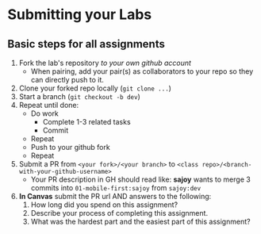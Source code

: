 Submitting your Labs 
===

## Basic steps for all assignments

1. Fork the lab's repository _to your own github account_
    * When pairing, add your pair(s) as collaborators to your repo so they can directly push to it.
1. Clone your forked repo locally (`git clone ...`)
1. Start a branch (`git checkout -b dev`)
1. Repeat until done:
    * Do work
      * Complete 1-3 related tasks
      * Commit
    * Repeat
    * Push to your github fork
    * Repeat
1. Submit a PR from `<your fork>/<your branch>` to `<class repo>/<branch-with-your-github-username>`
    * Your PR description in GH should read like: 	**sajoy**  wants to merge 3 commits into `01-mobile-first:sajoy` from `sajoy:dev`
1. **In Canvas** submit the PR url AND answers to the following:
    1. How long did you spend on this assignment?
    2. Describe your process of completing this assignment.
    2. What was the hardest part and the easiest part of this assignment?